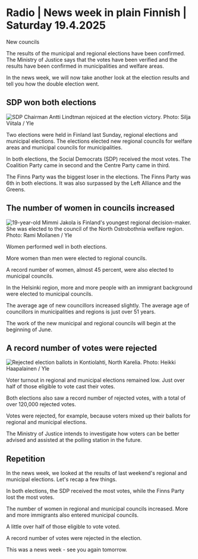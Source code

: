 # Radio \| News week in plain Finnish \| Saturday 19.4.2025

New councils

The results of the municipal and regional elections have been confirmed. The Ministry of Justice says that the votes have been verified and the results have been confirmed in municipalities and welfare areas.

In the news week, we will now take another look at the election results and tell you how the double election went.

## SDP won both elections

![SDP Chairman Antti Lindtman rejoiced at the election victory. Photo: Silja Viitala / Yle](https://images.cdn.yle.fi/image/upload/c_crop,h_3286,w_5842,x_0,y_37/ar_1.777777777777777,c_fill,g_faces,h_431,w_767/dpr_1.0/q_auto:eco/f_auto/fl_lossy/v1744704097/39-145055667fc098d84d24)

Two elections were held in Finland last Sunday, regional elections and municipal elections. The elections elected new regional councils for welfare areas and municipal councils for municipalities.

In both elections, the Social Democrats (SDP) received the most votes. The Coalition Party came in second and the Centre Party came in third.

The Finns Party was the biggest loser in the elections. The Finns Party was 6th in both elections. It was also surpassed by the Left Alliance and the Greens.

## The number of women in councils increased

![19-year-old Mimmi Jakola is Finland's youngest regional decision-maker. She was elected to the council of the North Ostrobothnia welfare region. Photo: Rami Moilanen / Yle](https://images.cdn.yle.fi/image/upload/c_crop,h_3114,w_5536,x_0,y_213/ar_1.777777777777777,c_fill,g_faces,h_431,w_767/dpr_1.0/q_auto:eco/f_auto/fl_lossy/v1744702560/39-145148567fe091971857)

Women performed well in both elections.

More women than men were elected to regional councils.

A record number of women, almost 45 percent, were also elected to municipal councils.

In the Helsinki region, more and more people with an immigrant background were elected to municipal councils.

The average age of new councillors increased slightly. The average age of councillors in municipalities and regions is just over 51 years.

The work of the new municipal and regional councils will begin at the beginning of June.

## A record number of votes were rejected

![Rejected election ballots in Kontiolahti, North Karelia. Photo: Heikki Haapalainen / Yle](https://images.cdn.yle.fi/image/upload/c_crop,h_2530,w_4499,x_0,y_520/ar_1.777777777777777,c_fill,g_faces,h_431,w_767/dpr_1.0/q_auto:eco/f_auto/fl_lossy/v1744894555/39-14529986800f9171f3fa)

Voter turnout in regional and municipal elections remained low. Just over half of those eligible to vote cast their votes.

Both elections also saw a record number of rejected votes, with a total of over 120,000 rejected votes.

Votes were rejected, for example, because voters mixed up their ballots for regional and municipal elections.

The Ministry of Justice intends to investigate how voters can be better advised and assisted at the polling station in the future.

## Repetition

In the news week, we looked at the results of last weekend's regional and municipal elections. Let's recap a few things.

In both elections, the SDP received the most votes, while the Finns Party lost the most votes.

The number of women in regional and municipal councils increased. More and more immigrants also entered municipal councils.

A little over half of those eligible to vote voted.

A record number of votes were rejected in the election.

This was a news week - see you again tomorrow.
